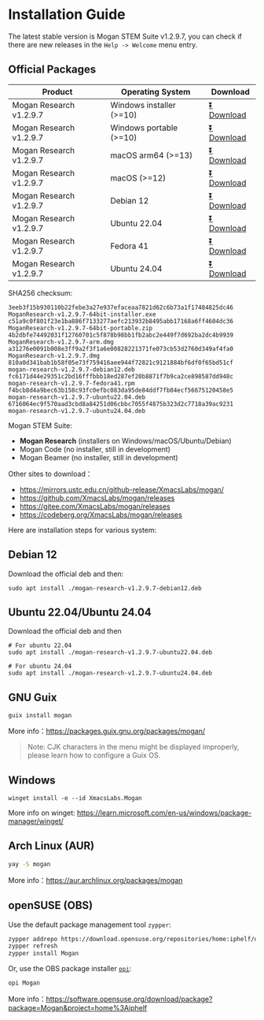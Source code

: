 # Installation Guide
The latest stable version is Mogan STEM Suite v1.2.9.7, you can check if there are new releases in the `Help -> Welcome` menu entry.

## Official Packages
| Product | Operating System | Download |
|---------|-------|-----|
| Mogan Research v1.2.9.7 | Windows installer (>=10)| [⏬ Download](https://mirrors.ustc.edu.cn/github-release/XmacsLabs/mogan/v1.2.9.7/MoganResearch-v1.2.9.7-64bit-installer.exe) |
| Mogan Research v1.2.9.7 | Windows portable (>=10)| [⏬ Download](https://mirrors.ustc.edu.cn/github-release/XmacsLabs/mogan/v1.2.9.7/MoganResearch-v1.2.9.7-64bit-portable.zip) |
| Mogan Research v1.2.9.7 | macOS arm64 (>=13) | [⏬ Download](https://mirrors.ustc.edu.cn/github-release/XmacsLabs/mogan/v1.2.9.7/MoganResearch-v1.2.9.7-arm.dmg) |
| Mogan Research v1.2.9.7 | macOS (>=12) | [⏬ Download](https://mirrors.ustc.edu.cn/github-release/XmacsLabs/mogan/v1.2.9.7/MoganResearch-v1.2.9.7.dmg) |
| Mogan Research v1.2.9.7 | Debian 12 | [⏬ Download](https://mirrors.ustc.edu.cn/github-release/XmacsLabs/mogan/v1.2.9.7/mogan-research-v1.2.9.7-debian12.deb) |
| Mogan Research v1.2.9.7 | Ubuntu 22.04 | [⏬ Download](https://mirrors.ustc.edu.cn/github-release/XmacsLabs/mogan/v1.2.9.7/mogan-research-v1.2.9.7-ubuntu22.04.deb) |
| Mogan Research v1.2.9.7 | Fedora 41 | [⏬ Download](https://mirrors.ustc.edu.cn/github-release/XmacsLabs/mogan/v1.2.9.7/mogan-research-v1.2.9.7-fedora41.rpm) |
| Mogan Research v1.2.9.7 | Ubuntu 24.04 | [⏬ Download](https://mirrors.ustc.edu.cn/github-release/XmacsLabs/mogan/v1.2.9.7/mogan-research-v1.2.9.7-ubuntu24.04.deb) |

SHA256 checksum:
```
3eeb3f15b930110b22febe3a27e937efaceaa7821d62c6b73a1f17484825dc46  MoganResearch-v1.2.9.7-64bit-installer.exe
c51a9c0f801f23e1ba886f7133277aefc213932b8495abb17168a6ff4604dc36  MoganResearch-v1.2.9.7-64bit-portable.zip
4b2dbfe74492031f12760701c5f878b98bb1fb2abc2e449f7d692ba2dc4b9939  MoganResearch-v1.2.9.7-arm.dmg
a31276e0091b008e3ff9a2f3f1a6e00828221371fe073cb53d2760d349af4fa0  MoganResearch-v1.2.9.7.dmg
810a0d341bab1b58f05e73f759416aee944f72821c9121884bf6df0f65bd51cf  mogan-research-v1.2.9.7-debian12.deb
fc6171d44e29351c2bd16fffbbb18ed287ef20b8871f7b9ca2ce898587dd948c  mogan-research-v1.2.9.7-fedora41.rpm
f4bcb8d4a9bec63b158c93fc0efbc083da95de84ddf7fb84ecf56675120458e5  mogan-research-v1.2.9.7-ubuntu22.04.deb
6716064ec9f570aad3cbd8a84251d06cbbc7055f4875b323d2c7718a39ac9231  mogan-research-v1.2.9.7-ubuntu24.04.deb
```

Mogan STEM Suite:
+ **Mogan Research** (installers on Windows/macOS/Ubuntu/Debian)
+ Mogan Code (no installer, still in development)
+ Mogan Beamer (no installer, still in development)


Other sites to download：
+ https://mirrors.ustc.edu.cn/github-release/XmacsLabs/mogan/
+ https://github.com/XmacsLabs/mogan/releases
+ https://gitee.com/XmacsLabs/mogan/releases
+ https://codeberg.org/XmacsLabs/mogan/releases

Here are installation steps for various system:

## Debian 12
Download the official deb and then:
```
sudo apt install ./mogan-research-v1.2.9.7-debian12.deb
```
## Ubuntu 22.04/Ubuntu 24.04
Download the official deb and then
```
# For ubuntu 22.04
sudo apt install ./mogan-research-v1.2.9.7-ubuntu22.04.deb

# For ubuntu 24.04
sudo apt install ./mogan-research-v1.2.9.7-ubuntu24.04.deb
```

## GNU Guix
```
guix install mogan
```
More info：https://packages.guix.gnu.org/packages/mogan/

> Note: CJK characters in the menu might be displayed improperly, please learn how to configure a Guix OS.

## Windows
```
winget install -e --id XmacsLabs.Mogan
```
More info on winget: https://learn.microsoft.com/en-us/windows/package-manager/winget/

## Arch Linux (AUR)
```bash
yay -S mogan
```
More info：https://aur.archlinux.org/packages/mogan

## openSUSE (OBS)

Use the default package management tool `zypper`:

```bash
zypper addrepo https://download.opensuse.org/repositories/home:iphelf/openSUSE_Tumbleweed/home:iphelf.repo
zypper refresh
zypper install Mogan
```

Or, use the OBS package installer [`opi`](https://software.opensuse.org/package/opi):

```bash
opi Mogan
```

More info：https://software.opensuse.org/download/package?package=Mogan&project=home%3Aiphelf

